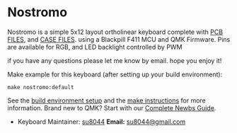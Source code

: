 # Nostromo

Nostromo is a simple 5x12 layout ortholinear keyboard complete with
[PCB FILES](https://github.com/su8044/qmk_firmware/tree/master/keyboards/nostromo/PCB_5x12),
and
[CASE FILES](https://github.com/su8044/qmk_firmware/tree/master/keyboards/nostromo/DWG).
using a Blackpill F411 MCU and QMK Firmware. Pins are available for RGB, and LED backlight controlled by PWM

if you have any questions please let me know by email. hope you enjoy it!

Make example for this keyboard (after setting up your build environment):

    make nostromo:default

See the [build environment setup](https://docs.qmk.fm/#/getting_started_build_tools) and the [make instructions](https://docs.qmk.fm/#/getting_started_make_guide) for more information. Brand new to QMK? Start with our [Complete Newbs Guide](https://docs.qmk.fm/#/newbs).

* Keyboard Maintainer: [su8044](https://github.com/su8044)
**Email:** su8044@gmail.com
